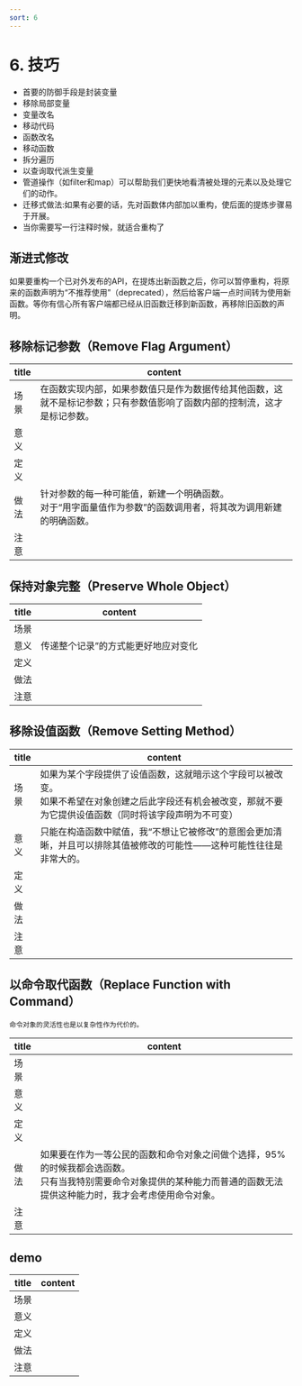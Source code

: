 ```yaml
---
sort: 6
---
```


# 6. 技巧


* 首要的防御手段是封装变量
* 移除局部变量
* 变量改名
* 移动代码
* 函数改名
* 移动函数
* 拆分遍历
* 以查询取代派生变量
* 管道操作（如filter和map）可以帮助我们更快地看清被处理的元素以及处理它们的动作。
* 迁移式做法:如果有必要的话，先对函数体内部加以重构，使后面的提炼步骤易于开展。
* 当你需要写一行注释时候，就适合重构了



## 渐进式修改

如果要重构一个已对外发布的API，在提炼出新函数之后，你可以暂停重构，将原来的函数声明为“不推荐使用”（deprecated），然后给客户端一点时间转为使用新函数。等你有信心所有客户端都已经从旧函数迁移到新函数，再移除旧函数的声明。


## 移除标记参数（Remove Flag Argument）

| title | content |
| ---- | ---- |
| 场景 | 在函数实现内部，如果参数值只是作为数据传给其他函数，这就不是标记参数；只有参数值影响了函数内部的控制流，这才是标记参数。 |
| 意义 | <br> |
| 定义 |  |
| 做法 | 针对参数的每一种可能值，新建一个明确函数。<br>对于“用字面量值作为参数”的函数调用者，将其改为调用新建的明确函数。 |
| 注意 | <br> |

## 保持对象完整（Preserve Whole Object）

| title | content |
| ---- | ---- |
| 场景 | <br> |
| 意义 | 传递整个记录”的方式能更好地应对变化 |
| 定义 | <br> |
| 做法 | <br> |
| 注意 | <br> |

## 移除设值函数（Remove Setting Method）   

| title | content |
| ---- | ---- |
| 场景 | 如果为某个字段提供了设值函数，这就暗示这个字段可以被改变。<br>如果不希望在对象创建之后此字段还有机会被改变，那就不要为它提供设值函数（同时将该字段声明为不可变） |
| 意义 | 只能在构造函数中赋值，我“不想让它被修改”的意图会更加清晰，并且可以排除其值被修改的可能性——这种可能性往往是非常大的。 |
| 定义 |  |
| 做法 |  |
| 注意 | <br> |

## 以命令取代函数（Replace Function with Command）

```warning
命令对象的灵活性也是以复杂性作为代价的。
```

| title | content |
| ---- | ---- |
| 场景 | <br> |
| 意义 | <br> |
| 定义 | <br> |
| 做法 | 如果要在作为一等公民的函数和命令对象之间做个选择，95%的时候我都会选函数。<br>只有当我特别需要命令对象提供的某种能力而普通的函数无法提供这种能力时，我才会考虑使用命令对象。 |
| 注意 | <br> |


## demo

| title | content |
| ---- | ---- |
| 场景 | <br> |
| 意义 | <br> |
| 定义 | <br> |
| 做法 | <br> |
| 注意 | <br> |